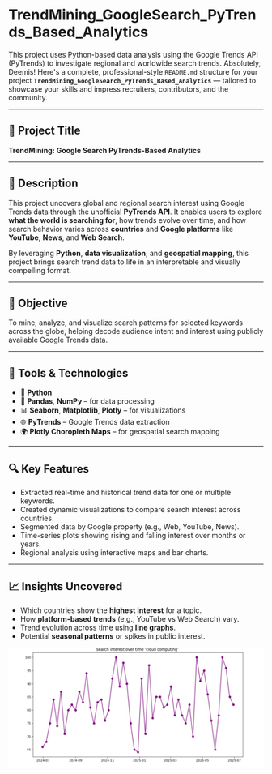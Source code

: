# TrendMining_GoogleSearch_PyTrends_Based_Analytics
This project uses Python-based data analysis using the Google Trends API (PyTrends) to investigate regional and worldwide search trends.
Absolutely, Deemis! Here's a complete, professional-style `README.md` structure for your project **`TrendMining_GoogleSearch_PyTrends_Based_Analytics`** — tailored to showcase your skills and impress recruiters, contributors, and the community.

---

## 🧠 Project Title

**TrendMining: Google Search PyTrends-Based Analytics**

---

## 📌 Description

This project uncovers global and regional search interest using Google Trends data through the unofficial **PyTrends API**. It enables users to explore **what the world is searching for**, how trends evolve over time, and how search behavior varies across **countries** and **Google platforms** like **YouTube**, **News**, and **Web Search**.

By leveraging **Python**, **data visualization**, and **geospatial mapping**, this project brings search trend data to life in an interpretable and visually compelling format.

---

## 🎯 Objective

To mine, analyze, and visualize search patterns for selected keywords across the globe, helping decode audience intent and interest using publicly available Google Trends data.

---

## 🔧 Tools & Technologies

* 🐍 **Python**
* 🧪 **Pandas**, **NumPy** – for data processing
* 📊 **Seaborn**, **Matplotlib**, **Plotly** – for visualizations
* 🌐 **PyTrends** – Google Trends data extraction
* 🌍 **Plotly Choropleth Maps** – for geospatial search mapping

---

## 🔍 Key Features

* Extracted real-time and historical trend data for one or multiple keywords.
* Created dynamic visualizations to compare search interest across countries.
* Segmented data by Google property (e.g., Web, YouTube, News).
* Time-series plots showing rising and falling interest over months or years.
* Regional analysis using interactive maps and bar charts.

---

## 📈 Insights Uncovered

* Which countries show the **highest interest** for a topic.
* How **platform-based trends** (e.g., YouTube vs Web Search) vary.
* Trend evolution across time using **line graphs**.
* Potential **seasonal patterns** or spikes in public interest.

![Dashboard Screenshot](search_interest_over_the_time.jpg)
